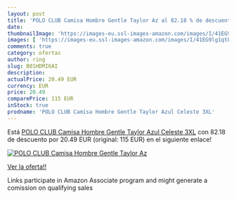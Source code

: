 ```yaml
---
layout: post
title: 'POLO CLUB Camisa Hombre Gentle Taylor Az al 82.18 % de descuento'
date: 
thumbnailImage: 'https://images-eu.ssl-images-amazon.com/images/I/41EG9lg1qtL._SL200_.jpg'
images: [ 'https://images-eu.ssl-images-amazon.com/images/I/41EG9lg1qtL._SL200_.jpg' ]
comments: true
category: ofertas
author: ring
slug: B01HDMI6AI
description:
actualPrice: 20.49 EUR
currency: EUR
price: 20.49
comparePrice: 115 EUR
inStock: true
prodname: 'POLO CLUB Camisa Hombre Gentle Taylor Azul Celeste 3XL'
---
```


Está [POLO CLUB Camisa Hombre Gentle Taylor Azul Celeste 3XL](https://www.amazon.es/dp/B01HDMI6AI/?tag=tolees-21) con 82.18 de descuento por 20.49 EUR (original: 115 EUR) en el siguiente enlace!

[![POLO CLUB Camisa Hombre Gentle Taylor Az](https://images-eu.ssl-images-amazon.com/images/I/41EG9lg1qtL._SL200_.jpg)](https://www.amazon.es/dp/B01HDMI6AI/?tag=tolees-21)

[Ver la oferta!!](https://www.amazon.es/dp/B01HDMI6AI/?tag=tolees-21)

Links participate in Amazon Associate program and might generate a comission on qualifying sales


